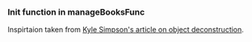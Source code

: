 ### Init function in manageBooksFunc

Inspirtaion taken from [Kyle Simpson's article on object deconstruction](https://davidwalsh.name/javascript-objects-deconstruction).
